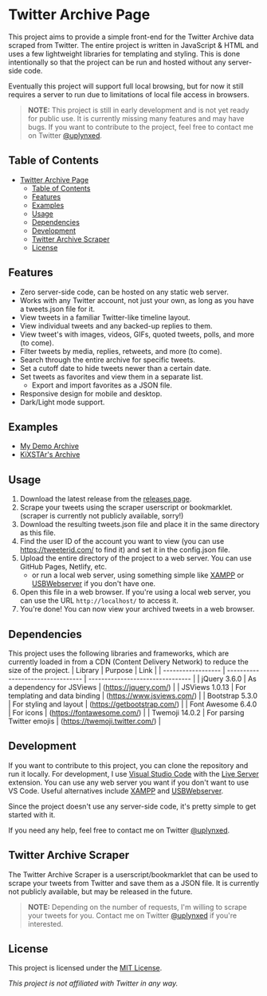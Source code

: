 # Twitter Archive Page
This project aims to provide a simple front-end for the Twitter Archive data scraped from Twitter.
The entire project is written in JavaScript & HTML and uses a few lightweight libraries for templating and styling.
This is done intentionally so that the project can be run and hosted without any server-side code.

Eventually this project will support full local browsing, but for now it still requires a server to run due to limitations of local file access in browsers.

> **NOTE:** This project is still in early development and is not yet ready for public use. It is currently missing many features and may have bugs. If you want to contribute to the project, feel free to contact me on Twitter [@uplynxed](https://twitter.com/uplynxed).


## Table of Contents
- [Twitter Archive Page](#twitter-archive-page)
  - [Table of Contents](#table-of-contents)
  - [Features](#features)
  - [Examples](#examples)
  - [Usage](#usage)
  - [Dependencies](#dependencies)
  - [Development](#development)
  - [Twitter Archive Scraper](#twitter-archive-scraper)
  - [License](#license)



## Features
- Zero server-side code, can be hosted on any static web server.
- Works with any Twitter account, not just your own, as long as you have a tweets.json file for it.
- View tweets in a familiar Twitter-like timeline layout.
- View individual tweets and any backed-up replies to them.
- View tweet's with images, videos, GIFs, quoted tweets, polls, and more (to come).
- Filter tweets by media, replies, retweets, and more (to come).
- Search through the entire archive for specific tweets.
- Set a cutoff date to hide tweets newer than a certain date.
- Set tweets as favorites and view them in a separate list.
  - Export and import favorites as a JSON file.
- Responsive design for mobile and desktop.
- Dark/Light mode support.



## Examples
- [My Demo Archive](https://uplynxed.github.io/twitter-archive/)
- [KiXSTAr's Archive](https://kixstar.valk.cam/)



## Usage
1. Download the latest release from the [releases page](https://github.com/uplynxed/twitter-archive/releases).
2. Scrape your tweets using the scraper userscript or bookmarklet. (scraper is currently not publicly available, sorry!)
3. Download the resulting tweets.json file and place it in the same directory as this file.
4. Find the user ID of the account you want to view (you can use https://tweeterid.com/ to find it) and set it in the config.json file.
5. Upload the entire directory of the project to a web server. You can use GitHub Pages, Netlify, etc.
   - or run a local web server, using something simple like [XAMPP](https://www.apachefriends.org/index.html) or [USBWebserver](https://www.usbwebserver.net/webserver/) if you don't have one.
6. Open this file in a web browser. If you're using a local web server, you can use the URL `http://localhost/` to access it.
7. You're done! You can now view your archived tweets in a web browser.



## Dependencies
This project uses the following libraries and frameworks, which are currently loaded in from a CDN (Content Delivery Network) to reduce the size of the project.
| Library            | Purpose                           | Link                             |
| ------------------ | --------------------------------- | -------------------------------- |
| jQuery 3.6.0       | As a dependency for JSViews       | (https://jquery.com/)            |
| JSViews 1.0.13     | For templating and data binding   | (https://www.jsviews.com/)       |
| Bootstrap 5.3.0    | For styling and layout            | (https://getbootstrap.com/)      |
| Font Awesome 6.4.0 | For icons                         | (https://fontawesome.com/)       |
| Twemoji 14.0.2     | For parsing Twitter emojis        | (https://twemoji.twitter.com/)   |



## Development
If you want to contribute to this project, you can clone the repository and run it locally.
For development, I use [Visual Studio Code](https://code.visualstudio.com/) with the [Live Server](https://marketplace.visualstudio.com/items?itemName=ritwickdey.LiveServer) extension.
You can use any web server you want if you don't want to use VS Code. Useful alternatives include [XAMPP](https://www.apachefriends.org/index.html) and [USBWebserver](https://www.usbwebserver.net/webserver/).

Since the project doesn't use any server-side code, it's pretty simple to get started with it.

If you need any help, feel free to contact me on Twitter [@uplynxed](https://twitter.com/uplynxed).



## Twitter Archive Scraper
The Twitter Archive Scraper is a userscript/bookmarklet that can be used to scrape your tweets from Twitter and save them as a JSON file.
It is currently not publicly available, but may be released in the future.

> **NOTE:** Depending on the number of requests, I'm willing to scrape your tweets for you. Contact me on Twitter [@uplynxed](https://twitter.com/uplynxed) if you're interested.


## License
This project is licensed under the [MIT License](LICENSE).

*This project is not affiliated with Twitter in any way.*